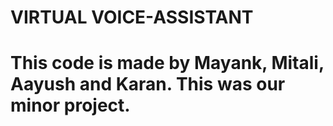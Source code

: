 # VIRTUAL VOICE-ASSISTANT

# This code is made by Mayank, Mitali, Aayush and Karan. This was our minor project.
